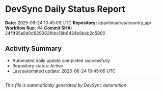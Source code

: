 # DevSync Daily Status Report

**Date:** 2025-06-24 10:45:09 UTC
**Repository:** apariitmadras/country_api
**Workflow Run:** #4
**Commit SHA:** 24f1f95a8d0d629362fbbc18b6424b8bab2c5800

## Activity Summary
- Automated daily update completed successfully
- Repository status: Active
- Last automated update: 2025-06-24 10:45:09 UTC

---
*This file is automatically generated by DevSync automation*
